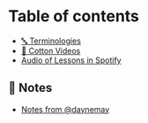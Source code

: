 # Table of contents

* [🔤 Terminologies](README.md)
* [🍭 Cotton Videos](cotton-videos.md)
* [Audio of Lessons in Spotify](https://open.spotify.com/show/1IK6Iw1EqLCUaLZ4CqewBD?si=d20b6e87d6c2421c)

## 📖 Notes

* [Notes from @daynemay](notes/notes-from-daynemay.md)
